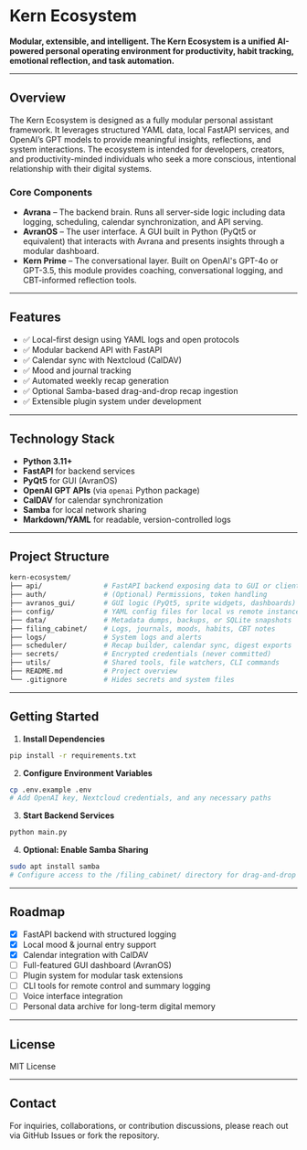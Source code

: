 # Kern Ecosystem

**Modular, extensible, and intelligent. The Kern Ecosystem is a unified AI-powered personal operating environment for productivity, habit tracking, emotional reflection, and task automation.**

---

## Overview

The Kern Ecosystem is designed as a fully modular personal assistant framework. It leverages structured YAML data, local FastAPI services, and OpenAI’s GPT models to provide meaningful insights, reflections, and system interactions. The ecosystem is intended for developers, creators, and productivity-minded individuals who seek a more conscious, intentional relationship with their digital systems.

### Core Components

- **Avrana** – The backend brain. Runs all server-side logic including data logging, scheduling, calendar synchronization, and API serving.
- **AvranOS** – The user interface. A GUI built in Python (PyQt5 or equivalent) that interacts with Avrana and presents insights through a modular dashboard.
- **Kern Prime** – The conversational layer. Built on OpenAI's GPT-4o or GPT-3.5, this module provides coaching, conversational logging, and CBT-informed reflection tools.

---

## Features

- ✅ Local-first design using YAML logs and open protocols
- ✅ Modular backend API with FastAPI
- ✅ Calendar sync with Nextcloud (CalDAV)
- ✅ Mood and journal tracking
- ✅ Automated weekly recap generation
- ✅ Optional Samba-based drag-and-drop recap ingestion
- ✅ Extensible plugin system under development

---

## Technology Stack

- **Python 3.11+**
- **FastAPI** for backend services
- **PyQt5** for GUI (AvranOS)
- **OpenAI GPT APIs** (via `openai` Python package)
- **CalDAV** for calendar synchronization
- **Samba** for local network sharing
- **Markdown/YAML** for readable, version-controlled logs

---

## Project Structure

```bash
kern-ecosystem/
├── api/               # FastAPI backend exposing data to GUI or clients
├── auth/              # (Optional) Permissions, token handling
├── avranos_gui/       # GUI logic (PyQt5, sprite widgets, dashboards)
├── config/            # YAML config files for local vs remote instances
├── data/              # Metadata dumps, backups, or SQLite snapshots
├── filing_cabinet/    # Logs, journals, moods, habits, CBT notes
├── logs/              # System logs and alerts
├── scheduler/         # Recap builder, calendar sync, digest exports
├── secrets/           # Encrypted credentials (never committed)
├── utils/             # Shared tools, file watchers, CLI commands
├── README.md          # Project overview
└── .gitignore         # Hides secrets and system files
```

---

## Getting Started

1. **Install Dependencies**
```bash
pip install -r requirements.txt
```

2. **Configure Environment Variables**
```bash
cp .env.example .env
# Add OpenAI key, Nextcloud credentials, and any necessary paths
```

3. **Start Backend Services**
```bash
python main.py
```

4. **Optional: Enable Samba Sharing**
```bash
sudo apt install samba
# Configure access to the /filing_cabinet/ directory for drag-and-drop support
```

---

## Roadmap

- [x] FastAPI backend with structured logging
- [x] Local mood & journal entry support
- [x] Calendar integration with CalDAV
- [ ] Full-featured GUI dashboard (AvranOS)
- [ ] Plugin system for modular task extensions
- [ ] CLI tools for remote control and summary logging
- [ ] Voice interface integration
- [ ] Personal data archive for long-term digital memory

---

## License

MIT License

---

## Contact

For inquiries, collaborations, or contribution discussions, please reach out via GitHub Issues or fork the repository.

